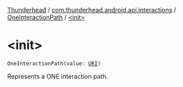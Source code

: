 [Thunderhead](../../index.md) / [com.thunderhead.android.api.interactions](../index.md) / [OneInteractionPath](index.md) / [&lt;init&gt;](./-init-.md)

# &lt;init&gt;

`OneInteractionPath(value: `[`URI`](https://docs.oracle.com/javase/6/docs/api/java/net/URI.html)`)`

Represents a ONE interaction path.

